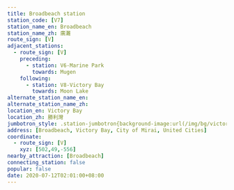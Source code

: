 ```yaml
---
title: Broadbeach station
station_code: [V7]
station_name_en: Broadbeach
station_name_zh: 廣灘
route_sign: [V]
adjacent_stations:
  - route_sign: [V]
    preceding:
      - station: V6-Marine Park
        towards: Mugen
    following:
      - station: V8-Victory Bay
        towards: Moon Lake
alternate_station_name_en: 
alternate_station_name_zh: 
location_en: Victory Bay
location_zh: 勝利灣
jumbotron_style: .station-jumbotron{background-image:url(/img/bg/victoryline.png);background-repeat:no-repeat;background-size:100% 10px;background-position:0 130px}
address: [Broadbeach, Victory Bay, City of Mirai, United Cities]
coordinate:
  - route_sign: [V]
    xyz: [502,49,-556]
nearby_attraction: [Broadbeach]
connecting_station: false
popular: false
date: 2020-07-12T02:01:00+08:00
---
```


